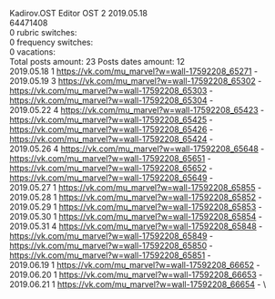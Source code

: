 Kadirov.OST	Editor OST 2 2019.05.18\
64471408\
0 rubric switches:\
0 frequency switches:\
0 vacations:\
Total posts amount: 23	Posts dates amount: 12\
2019.05.18 1 https://vk.com/mu_marvel?w=wall-17592208_65271 - \
2019.05.19 3 https://vk.com/mu_marvel?w=wall-17592208_65302 - https://vk.com/mu_marvel?w=wall-17592208_65303 - https://vk.com/mu_marvel?w=wall-17592208_65304 - \
2019.05.22 4 https://vk.com/mu_marvel?w=wall-17592208_65423 - https://vk.com/mu_marvel?w=wall-17592208_65425 - https://vk.com/mu_marvel?w=wall-17592208_65426 - https://vk.com/mu_marvel?w=wall-17592208_65424 - \
2019.05.26 4 https://vk.com/mu_marvel?w=wall-17592208_65648 - https://vk.com/mu_marvel?w=wall-17592208_65651 - https://vk.com/mu_marvel?w=wall-17592208_65652 - https://vk.com/mu_marvel?w=wall-17592208_65649 - \
2019.05.27 1 https://vk.com/mu_marvel?w=wall-17592208_65855 - \
2019.05.28 1 https://vk.com/mu_marvel?w=wall-17592208_65852 - \
2019.05.29 1 https://vk.com/mu_marvel?w=wall-17592208_65853 - \
2019.05.30 1 https://vk.com/mu_marvel?w=wall-17592208_65854 - \
2019.05.31 4 https://vk.com/mu_marvel?w=wall-17592208_65848 - https://vk.com/mu_marvel?w=wall-17592208_65849 - https://vk.com/mu_marvel?w=wall-17592208_65850 - https://vk.com/mu_marvel?w=wall-17592208_65851 - \
2019.06.19 1 https://vk.com/mu_marvel?w=wall-17592208_66652 - \
2019.06.20 1 https://vk.com/mu_marvel?w=wall-17592208_66653 - \
2019.06.21 1 https://vk.com/mu_marvel?w=wall-17592208_66654 - \

